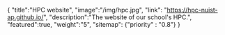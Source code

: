 {
    "title":"HPC website",
    "image":"/img/hpc.jpg",
    "link": "https://hpc-nuist-ap.github.io/",
    "description":"The website of our school's HPC.",
    "featured":true,
    "weight":"5",
    "sitemap": {"priority" : "0.8"}
}
